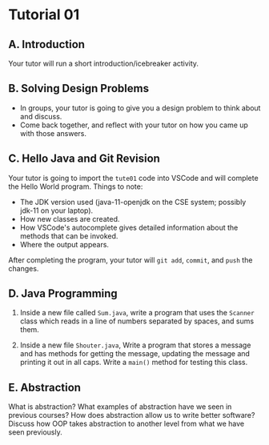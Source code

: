 # Tutorial 01

## A. Introduction

Your tutor will run a short introduction/icebreaker activity.

## B. Solving Design Problems

* In groups, your tutor is going to give you a design problem to think about and discuss.
* Come back together, and reflect with your tutor on how you came up with those answers.

## C. Hello Java and Git Revision

Your tutor is going to import the `tute01` code into VSCode and will complete the Hello World program. Things to note:

* The JDK version used (java-11-openjdk on the CSE system; possibly jdk-11 on your laptop).
* How new classes are created.
* How VSCode's autocomplete gives detailed information about the methods that can be invoked.
* Where the output appears.

After completing the program, your tutor will `git add`, `commit`, and `push` the changes.

## D. Java Programming

1. Inside a new file called `Sum.java`, write a program that uses the `Scanner` class which reads in a line of numbers separated by spaces, and sums them.

2. Inside a new file `Shouter.java`, Write a program that stores a message and has methods for getting the message, updating the message and printing it out in all caps. Write a `main()` method for testing this class.

## E. Abstraction

What is abstraction? What examples of abstraction have we seen in previous courses? How does abstraction allow us to write better software? Discuss how OOP takes abstraction to another level from what we have seen previously.